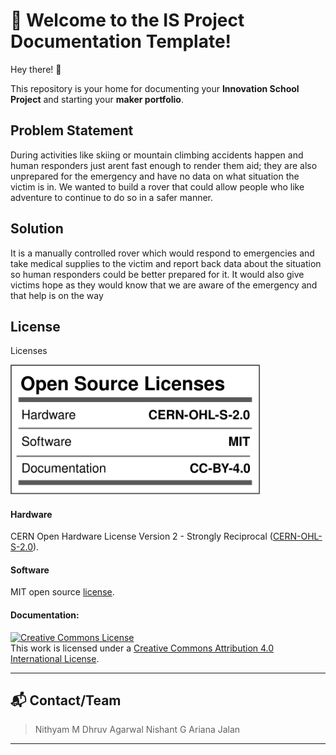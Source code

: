 # 📘 Welcome to the IS Project Documentation Template!

Hey there! 👋

This repository is your home for documenting your **Innovation School Project** and starting your **maker portfolio**.  

## Problem Statement
During activities like skiing or mountain climbing accidents happen and human responders just arent fast enough to render them aid; they are also unprepared for the emergency and have no data on what situation the victim is in.
We wanted to build a rover that could allow people who like adventure to continue to do so in a safer manner.

## Solution
It is a manually controlled rover which would respond to emergencies and take medical supplies to the victim and report back data about the situation so human responders could be better prepared for it.
It would also give victims hope as they would know that we are aware of the emergency and that help is on the way

## License

Licenses

<a href="LICENSE.md"><img src="Images\Licenses_facts.svg" width="400" alt="Open Source Licenses Facts"/></a>

#### Hardware
CERN Open Hardware License Version 2 - Strongly Reciprocal ([CERN-OHL-S-2.0](https://spdx.org/licenses/CERN-OHL-S-2.0.html)).

#### Software
MIT open source [license](http://opensource.org/licenses/MIT).

#### Documentation:
<a rel="license" href="http://creativecommons.org/licenses/by/4.0/"><img alt="Creative Commons License" style="border-width:0" src="https://i.creativecommons.org/l/by/4.0/88x31.png" /></a><br />This work is licensed under a <a rel="license" href="http://creativecommons.org/licenses/by/4.0/">Creative Commons Attribution 4.0 International License</a>.

---

## 📬 Contact/Team

> Nithyam M
> Dhruv Agarwal
> Nishant G
> Ariana Jalan

---
